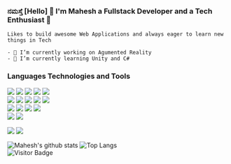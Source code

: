### ನಮಸ್ತೆ [Hello] 👋 I'm Mahesh a Fullstack Developer and a Tech Enthusiast 🚀
    Likes to build awesome Web Applications and always eager to learn new things in Tech 
    
    - 🔭 I’m currently working on Agumented Reality
    - 🌱 I’m currently learning Unity and C#

### Languages Technologies and Tools 
  
<a><img src="https://img.icons8.com/color/48/000000/c-programming.png"/></a>
<img src="https://img.icons8.com/color/48/000000/java-coffee-cup-logo.png"/>
<img src="https://img.icons8.com/color/48/000000/javascript.png"/>
<img src="https://img.icons8.com/color/48/000000/typescript.png"/>
<img src="https://img.icons8.com/color/48/000000/python.png"/>
<br>
<img src="https://img.icons8.com/color/48/000000/html-5.png"/>
<img src="https://img.icons8.com/color/48/000000/css3.png"/>
<img src="https://img.icons8.com/color/48/000000/bootstrap.png"/>
<img src="https://img.icons8.com/color/48/000000/angularjs.png"/>
<img src="https://img.icons8.com/color/48/000000/react-native.png"/>
<br>
<img src="https://img.icons8.com/color/48/000000/nodejs.png"/>
<img src="https://img.icons8.com/color/48/000000/mongodb.png"/>
<img src="https://img.icons8.com/color/48/000000/postgreesql.png"/>
<img src="https://img.icons8.com/color/48/000000/mysql.png"/>
<br>
<img src="https://img.icons8.com/color/48/000000/docker.png"/>
<img src="https://img.icons8.com/color/48/000000/git.png"/>





<!--
**Mahesh-Umachagi/Mahesh-Umachagi** is a ✨ _special_ ✨ repository because its `README.md` (this file) appears on your GitHub profile.

Here are some ideas to get you started:

- 🔭 I’m currently working on ...
- 🌱 I’m currently learning ...
- 👯 I’m looking to collaborate on ...
- 🤔 I’m looking for help with ...
- 💬 Ask me about ...
- 📫 How to reach me: ...
- 😄 Pronouns: ...
- ⚡ Fun fact: ...
![Mahesh's github stats](https://github-readme-stats.vercel.app/api?username=Mahesh-Umachagi&show_icons=true&hide_border=true)
![Visitors](https://visitor-badge.glitch.me/badge?page_id=Mahesh-umachagi.Mahesh-Umachagi)
<img src="https://github-readme-stats.vercel.app/api?username=Mahesh-Umachagi&&show_icons=true&count_private=true&include_all_commits=true&title_color=ffffff&icon_color=bb2ac&text_color=ffffff&bg_color=293556" width="55%"/>
-->

<a href="https://www.upwork.com/o/profiles/users/~01005986e6a47e630b/"><img size="50px" src="https://img.shields.io/badge/Upwork-6fda44?&logo=upwork&logoColor=white" target="_blank" /></a>
<a href="https://www.linkedin.com/in/mahesh-umachagi/"><img size="50px" src="https://img.shields.io/badge/linkedin-%230077B5.svg?e&logo=linkedin&logoColor=white" /></a>
	

![Mahesh's github stats](https://github-readme-stats.vercel.app/api?username=Mahesh-Umachagi&count_private=true&theme=dark&show_icons=true)
![Top Langs](https://github-readme-stats.vercel.app/api/top-langs/?username=Mahesh-Umachagi&show=TeX&layout=compact&theme=dark)
<br>
![Visitor Badge](https://visitor-badge.laobi.icu/badge?page_id=Mahesh-Umachagi.Mahesh-Umachagi)



